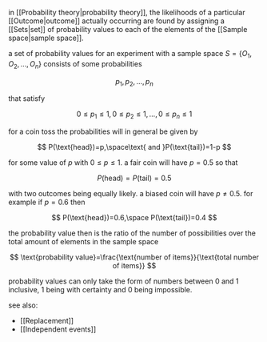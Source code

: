 in [[Probability theory|probability theory]], the likelihoods of a particular [[Outcome|outcome]] actually occurring are found by assigning a [[Sets|set]] of probability values to each of the elements of the [[Sample space|sample space]].

a set of probability values for an experiment with a sample space $S=\{O_1,O_2,\dots,O_n\}$ consists of some probabilities

$$
p_1,p_2,\dots,p_n
$$

that satisfy

$$
0\leq p_1\leq1,0\leq p_2\leq1,\dots,0\leq p_n\leq1
$$

for a coin toss the probabilities will in general be given by 

$$
P(\text{head})=p,\space\text{ and }P(\text{tail})=1-p
$$

for some value of $p$ with $0\leq p\leq1$. a fair coin will have $p=0.5$ so that

$$
P(\text{head})=P(\text{tail})=0.5
$$

with two outcomes being equally likely. a biased coin will have $p\neq0.5$. for example if $p=0.6$ then

$$
P(\text{head})=0.6,\space P(\text{tail})=0.4
$$

the probability value then is the ratio of the number of possibilities over the total amount of elements in the sample space

$$
\text{probability value}=\frac{\text{number of items}}{\text{total number of items}}
$$

probability values can only take the form of numbers between 0 and 1 inclusive, 1 being with certainty and 0 being impossible.

see also: 
- [[Replacement]]
- [[Independent events]]